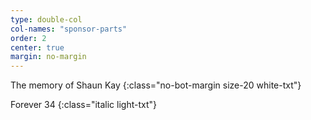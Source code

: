 ```yaml
---
type: double-col
col-names: "sponsor-parts"
order: 2
center: true
margin: no-margin
---
```


The memory of Shaun Kay
{:class="no-bot-margin size-20 white-txt"}

Forever 34
{:class="italic light-txt"}
